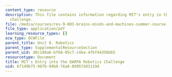 ```yaml
---
content_type: resource
description: This file contains information regarding MIT's entry in the DARPA robotics
  challenge.
file: /media/courses/res-9-003-brains-minds-and-machines-summer-course-summer-2015/6f149b75987b94b876a80d957dd3119d_MITRES_9_003SUM15_Lec8-1.pdf
file_type: application/pdf
learning_resource_types: []
ocw_type: OCWFile
parent_title: Unit 8. Robotics
parent_type: SupplementalResourceSection
parent_uid: d0c148a6-bf68-05c7-c4be-4fbf44356bb5
resourcetype: Document
title: MIT's Entry into the DARPA Robotics Challenge
uid: 6f149b75-987b-94b8-76a8-0d957dd3119d
---
```

